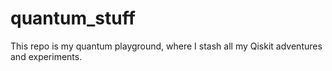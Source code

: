 # quantum_stuff
This repo is my quantum playground, where I stash all my Qiskit adventures and experiments.
